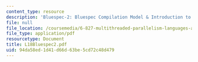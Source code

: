 ```yaml
---
content_type: resource
description: 'Bluespec-2: Bluespec Compilation Model & Introduction to programming'
file: null
file_location: /coursemedia/6-827-multithreaded-parallelism-languages-and-compilers-fall-2002/94da58ed1d41d66d63be5cd72c48d479_L18Bluespec2.pdf
file_type: application/pdf
resourcetype: Document
title: L18Bluespec2.pdf
uid: 94da58ed-1d41-d66d-63be-5cd72c48d479
---
```

